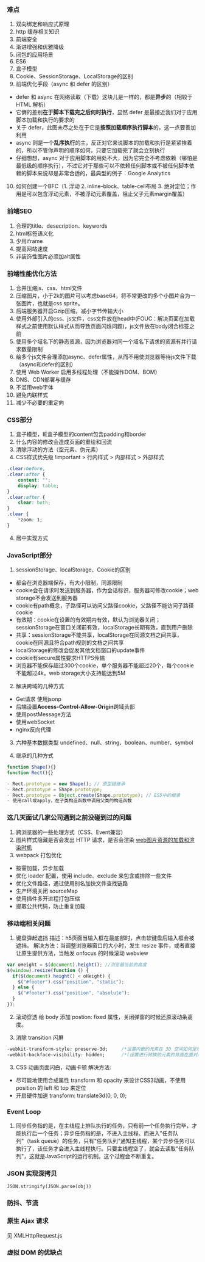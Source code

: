
### 难点
1. 双向绑定和响应式原理
2. http 缓存相关知识
3. 前端安全
4. 渐进增强和优雅降级
5. 闭包的应用场景
6. ES6
7. 盒子模型
8. Cookie、SessionStorage、LocalStorage的区别
9. 前端优化手段（async 和 defer 的区别）
- defer 和 async 在网络读取（下载）这块儿是一样的，都是**异步**的（相较于 HTML 解析）
- 它俩的差别**在于脚本下载完之后何时执行**，显然 defer 是最接近我们对于应用脚本加载和执行的要求的
- 关于 defer，此图未尽之处在于它是**按照加载顺序执行脚本**的，这一点要善加利用
- async 则是一个**乱序执行**的主，反正对它来说脚本的加载和执行是紧紧挨着的，所以不管你声明的顺序如何，只要它加载完了就会立刻执行
- 仔细想想，async 对于应用脚本的用处不大，因为它完全不考虑依赖（哪怕是最低级的顺序执行），不过它对于那些可以不依赖任何脚本或不被任何脚本依赖的脚本来说却是非常合适的，最典型的例子：Google Analytics
10. 如何创建一个BFC（1. 浮动 2. inline-block、table-cell布局 3. 绝对定位；作用是可以包含浮动元素，不被浮动元素覆盖，阻止父子元素margin覆盖）

### 前端SEO

1. 合理的title、desecription、keywords
2. html标签语义化
3. 少用iframe
4. 提高网站速度
5. 非装饰性图片必须加alt属性

### 前端性能优化方法

1. 合并压缩js、css、html文件
2. 压缩图片，小于2k的图片可以考虑base64，将不常更改的多个小图片合为一张图片，也就是css sprite。
3. 后端服务器开启Gzip压缩，减小字节传输大小
4. 使用外部引入的css、js文件，css文件放在head中(FOUC：解决页面在加载样式之前使用默认样式从而导致页面闪烁问题)，js文件放在body闭合标签之前
5. 使用多个域名下的静态资源，因为浏览器对同一个域名下请求的资源有并行请求数量限制
6. 给多个js文件合理添加async、defer属性，从而不用使浏览器等待js文件下载（async和defer的区别）
7. 使用 Web Worker 启用多线程处理（不能操作DOM、BOM）
8. DNS、CDN部署与缓存
9. 不滥用web字体
10. 避免内联样式
11. 减少不必要的重定向

### CSS部分

1. 盒子模型，IE盒子模型的content包含padding和border
2. 什么内容的修改会造成页面的重绘和回流
3. 清除浮动的方法（空元素、伪元素）
4. CSS样式优先级 !important > 行内样式 > 内部样式 > 外部样式

```css
.clear:before,
.clear:after {
    content: "";
    display: table;
}
.clear:after {
    clear: both;
}
.clear {
    *zoom: 1;
}
```
4. 居中实现方式

### JavaScript部分

1. sessionStorage、localStorage、Cookie的区别
- 都会在浏览器端保存，有大小限制，同源限制
- cookie会在请求时发送到服务器，作为会话标识，服务器可修改cookie；web storage不会发送到服务器
- cookie有path概念，子路径可以访问父路径cookie，父路径不能访问子路径cookie
- 有效期：cookie在设置的有效期内有效，默认为浏览器关闭；sessionStorage在窗口关闭前有效，localStorage长期有效，直到用户删除
- 共享：sessionStorage不能共享，localStorage在同源文档之间共享，cookie在同源且符合path规则的文档之间共享
- localStorage的修改会促发其他文档窗口的update事件
- cookie有secure属性要求HTTPS传输
- 浏览器不能保存超过300个cookie，单个服务器不能超过20个，每个cookie不能超过4k。web storage大小支持能达到5M

2. 解决跨域的几种方式
- Get请求 使用jsonp
- 后端设置**Access-Control-Allow-Origin**跨域头部
- 使用postMessage方法
- 使用webSocket
- nginx反向代理

3. 六种基本数据类型 undefined、null、string、boolean、number、symbol

4. 继承的几种方式
```javascript
function Shape(){}
function Rect(){}

- Rect.prototype = new Shape(); // 原型链继承
- Rect.prototype = Shape.prototype;
- Rect.prototype = Object.create(Shape.prototype); // ES5中的继承
- 使用call或apply，在子类构造函数中调用父类的构造函数
```

### 这几天面试几家公司遇到之前没碰到过的问题

1. 跨浏览器的一些处理方式（CSS、Event兼容）
2. 图片样式隐藏是否会发出 HTTP 请求，是否会渲染 [web图片资源的加载和渲染时机](https://segmentfault.com/a/1190000010032501)
3. webpack 打包优化
- 按需加载，异步加载
- 优化 loader 配置，使用 include、exclude 来包含或排除一些文件
- 优化文件路径，通过使用别名加快文件查找链路
- 生产环境关闭 sourceMap
- 使用插件多开进程打包压缩
- 提取公共代码，防止重复加载

### 移动端相关问题

1. 键盘弹起遮挡
描述：h5页面当输入框在最底部时，点击软键盘后输入框会被遮挡。
解决方法：当调整浏览器窗口的大小时，发生 resize 事件，或者直接让原生提供方法，当触发 onfocus 的时候滚动 webview

```js
var oHeight = $(document).height(); //浏览器当前的高度
$(window).resize(function () {
  if($(document).height() < oHeight) {
    $("#footer").css("position", "static");
  } else {
    $("#footer").css("position", "absolute");
  }
});
```

2. 滚动穿透
给 body 添加 postion: fixed 属性，关闭弹窗的时候还原滚动条高度。


3. 消除 transition 闪屏

```css
-webkit-transform-style: preserve-3d;     /*设置内嵌的元素在 3D 空间如何呈现：保留 3D*/
-webkit-backface-visibility: hidden;      /*(设置进行转换的元素的背面在面对用户时是否可见：隐藏)*/
```

3. CSS 动画页面闪白，动画卡顿
解决方法:
- 尽可能地使用合成属性 transform 和 opacity 来设计CSS3动画，不使用 position 的 left 和 top 来定位
- 开启硬件加速 transform: translate3d(0, 0, 0);

### Event Loop

1. 同步任务指的是，在主线程上排队执行的任务，只有前一个任务执行完毕，才能执行后一个任务；异步任务指的是，不进入主线程、而进入"任务队列"（task queue）的任务，只有"任务队列"通知主线程，某个异步任务可以执行了，该任务才会进入主线程执行。只要主线程空了，就会去读取"任务队列"，这就是JavaScript的运行机制。这个过程会不断重复。

### JSON 实现深拷贝

`JSON.stringify(JSON.parse(obj))`

### 防抖、节流

### 原生 Ajax 请求
见 XMLHttpRequest.js

### 虚拟 DOM 的优缺点